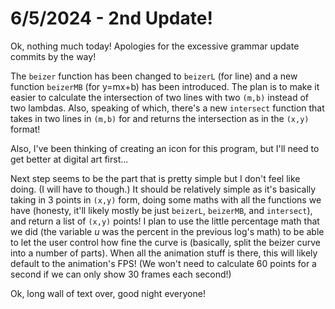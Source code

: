 # 6/5/2024 - 2nd Update!

Ok, nothing much today! Apologies for the excessive grammar update commits by the way!

The `beizer` function has been changed to `beizerL` (for line) and a new function `beizerMB` (for y=mx+b) has been introduced. The plan is to make it easier to calculate the intersection of two lines with two `(m,b)` instead of two lambdas. Also, speaking of which, there's a new `intersect` function that takes in two lines in `(m,b)` for and returns the intersection as in the `(x,y)` format!

Also, I've been thinking of creating an icon for this program, but I'll need to get better at digital art first...

Next step seems to be the part that is pretty simple but I don't feel like doing. (I will have to though.) It should be relatively simple as it's basically taking in 3 points in `(x,y)` form, doing some maths with all the functions we have (honesty, it'll likely mostly be just `beizerL`, `beizerMB`, and `intersect`), and return a list of `(x,y)` points! I plan to use the little percentage math that we did (the variable $u$ was the percent in the previous log's math) to be able to let the user control how fine the curve is (basically, split the beizer curve into a number of parts). When all the animation stuff is there, this will likely default to the animation's FPS! (We won't need to calculate 60 points for a second if we can only show 30 frames each second!)

Ok, long wall of text over, good night everyone! 